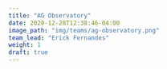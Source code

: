 ```yaml
---
title: "AG Observatory"
date: 2020-12-28T12:38:46-04:00
image_path: "img/teams/ag-observatory.png"
team_lead: "Erick Fernandes"
weight: 1
draft: true
---
```


